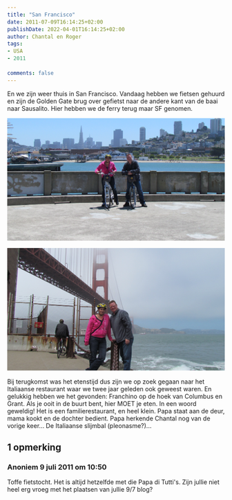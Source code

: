 ```yaml
---
title: "San Francisco"
date: 2011-07-09T16:14:25+02:00
publishDate: 2022-04-01T16:14:25+02:00
author: Chantal en Roger
tags:
- USA
- 2011

comments: false
---
```


En we zijn weer thuis in San Francisco. Vandaag hebben we fietsen gehuurd en zijn de Golden Gate brug over gefietst naar de andere kant van de baai naar Sausalito. Hier hebben we de ferry terug maar SF genomen.

![Bikes](./images/IMG_1614.JPG)

![Golden Gate](./images/IMG_1653.JPG)

Bij terugkomst was het etenstijd dus zijn we op zoek gegaan naar het Italiaanse restaurant waar we twee jaar geleden ook geweest waren. En gelukkig hebben we het gevonden: Franchino op de hoek van Columbus en Grant. Als je ooit in de buurt bent, hier MOET je eten. In een woord geweldig! Het is een familierestaurant, en heel klein. Papa staat aan de deur, mama kookt en de dochter bedient. Papa herkende Chantal nog van de vorige keer... De Italiaanse slijmbal (pleonasme?)...

## 1 opmerking

### Anoniem 9 juli 2011 om 10:50

Toffe fietstocht. Het is altijd hetzelfde met die Papa di Tutti's. Zijn jullie niet heel erg vroeg met het plaatsen van jullie 9/7 blog?
